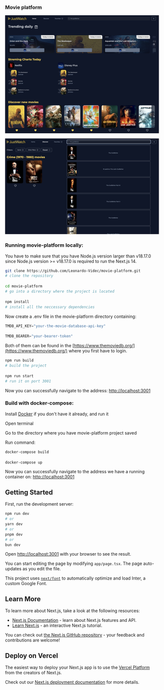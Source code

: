### Movie platform

![Movie-platform--homepage](./public/Movie-platform--homepage.png)

![Movie-platform--search/filter](./public/Movie-platform--search:filter.png)

### Running movie-platform locally: 

You have to make sure that you have Node.js version larger than v18.17.0 since Node.js version >= v18.17.0 is required to run the Next.js 14.

```bash
git clone https://github.com/Leonardo-Videc/movie-platform.git
# clone the repository

cd movie-platform
# go into a directory where the project is located

npm install
# install all the neccessary dependencies
```

Now create a .env file in the movie-platform directory containing:

```js
TMDB_API_KEY="your-the-movie-database-api-key"

TMDB_BEARER="your-bearer-token"
```

Both of them can be found in the [https://www.themoviedb.org/](https://www.themoviedb.org/) where you first have to login.

```bash
npm run build
# build the project

npm run start
# run it on port 3001
```

Now you can successfully navigate to the address: [http://localhost:3001](http://localhost:3001)

### Build with docker-compose:

Install [Docker](https://docs.docker.com/engine/install/) if you don't have it already, and run it

Open terminal

Go to the directory where you have movie-platform project saved

Run command:
```bash
docker-compose build

docker-compose up
```

Now you can successfully navigate to the address we have a running container on: [http://localhost:3001](http://localhost:3001)

## Getting Started

First, run the development server:

```bash
npm run dev
# or
yarn dev
# or
pnpm dev
# or
bun dev
```

Open [http://localhost:3001](http://localhost:3001) with your browser to see the result.

You can start editing the page by modifying `app/page.tsx`. The page auto-updates as you edit the file.

This project uses [`next/font`](https://nextjs.org/docs/basic-features/font-optimization) to automatically optimize and load Inter, a custom Google Font.

## Learn More

To learn more about Next.js, take a look at the following resources:

- [Next.js Documentation](https://nextjs.org/docs) - learn about Next.js features and API.
- [Learn Next.js](https://nextjs.org/learn) - an interactive Next.js tutorial.

You can check out [the Next.js GitHub repository](https://github.com/vercel/next.js/) - your feedback and contributions are welcome!

## Deploy on Vercel

The easiest way to deploy your Next.js app is to use the [Vercel Platform](https://vercel.com/new?utm_medium=default-template&filter=next.js&utm_source=create-next-app&utm_campaign=create-next-app-readme) from the creators of Next.js.

Check out our [Next.js deployment documentation](https://nextjs.org/docs/deployment) for more details.
